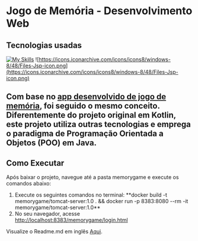 # Jogo de Memória - Desenvolvimento Web

## Tecnologias usadas
[![My Skills](https://skillicons.dev/icons?i=js,html,css,java,docker)](https://skillicons.dev) ![https://icons.iconarchive.com/icons/icons8/windows-8/48/Files-Jsp-icon.png](https://icons.iconarchive.com/icons/icons8/windows-8/48/Files-Jsp-icon.png)

Com base no [app desenvolvido de jogo de memória](https://github.com/eumanito/jogo-memoria-andoid-kotlin), foi seguido o mesmo conceito. Diferentemente do projeto original em Kotlin, este projeto utiliza outras tecnologias e emprega o paradigma de Programação Orientada a Objetos (POO) em Java.
---

## Como Executar
Após baixar o projeto, navegue até a pasta memorygame e execute os comandos abaixo:

<ol>
  <li>Execute os seguintes comandos no terminal: **docker build -t memorygame/tomcat-server:1.0 . && docker run -p 8383:8080 --rm -it memorygame/tomcat-server:1.0**</li>
  <li>No seu navegador, acesse <a href="http://localhost:8383/memorygame/login.html">http://localhost:8383/memorygame/login.html</a></li>
</ol>


Visualize o Readme.md em inglês [Aqui](README.md).